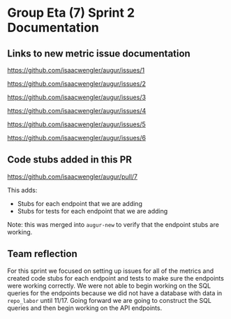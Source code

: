 <!-- @format -->

# Group Eta (7) Sprint 2 Documentation

## Links to new metric issue documentation

https://github.com/isaacwengler/augur/issues/1

https://github.com/isaacwengler/augur/issues/2

https://github.com/isaacwengler/augur/issues/3

https://github.com/isaacwengler/augur/issues/4

https://github.com/isaacwengler/augur/issues/5

https://github.com/isaacwengler/augur/issues/6

## Code stubs added in this PR

https://github.com/isaacwengler/augur/pull/7

This adds:

-   Stubs for each endpoint that we are adding
-   Stubs for tests for each endpoint that we are adding

Note: this was merged into `augur-new` to verify that the endpoint stubs are working.

## Team reflection

For this sprint we focused on setting up issues for all of the metrics and created code stubs for each endpoint and tests to make sure the endpoints were working correctly. We were not able to begin working on the SQL queries for the endpoints because we did not have a database with data in `repo_labor` until 11/17. Going forward we are going to construct the SQL queries and then begin working on the API endpoints. 
